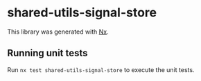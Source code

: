 # shared-utils-signal-store

This library was generated with [Nx](https://nx.dev).

## Running unit tests

Run `nx test shared-utils-signal-store` to execute the unit tests.
